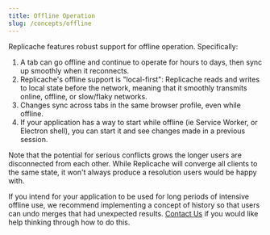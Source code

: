 ```yaml
---
title: Offline Operation
slug: /concepts/offline
---
```


Replicache features robust support for offline operation. Specifically:

1. A tab can go offline and continue to operate for hours to days, then sync up smoothly when it reconnects.
2. Replicache's offline support is "local-first": Replicache reads and writes to local state before the network, meaning that it smoothly transmits online, offline, or slow/flaky networks.
3. Changes sync across tabs in the same browser profile, even while offline.
4. If your application has a way to start while offline (ie Service Worker, or Electron shell), you can start it and see changes made in a previous session.

Note that the potential for serious conflicts grows the longer users are disconnected from each other. While Replicache will converge all clients to the same state, it won't always produce a resolution users would be happy with.

If you intend for your application to be used for long periods of intensive offline use, we recommend implementing a concept of history so that users can undo merges that had unexpected results. [Contact Us](https://replicache.dev/#contact) if you would like help thinking through how to do this.
